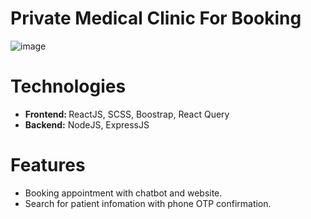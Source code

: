 # Private Medical Clinic For Booking
![image](https://github.com/DuyThong28/Private-Medical-Clinic-For-Patient/assets/116278919/99ef50aa-c0a6-4556-b232-2d8c8a4f9be8)

# Technologies
<ul>
  <li><b>Frontend: </b> ReactJS, SCSS, Boostrap, React Query</li>
    <li><b>Backend:</b> NodeJS, ExpressJS</li>
</ul>

# Features
<ul>
  <li>Booking appointment with chatbot and website.</li>
  <li>Search for patient infomation with phone OTP confirmation.</li>
</ul>







